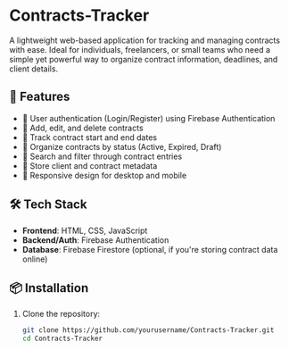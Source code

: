 # Contracts-Tracker

A lightweight web-based application for tracking and managing contracts with ease. Ideal for individuals, freelancers, or small teams who need a simple yet powerful way to organize contract information, deadlines, and client details.

## 🚀 Features

- 🔐 User authentication (Login/Register) using Firebase Authentication
- 📄 Add, edit, and delete contracts
- 📅 Track contract start and end dates
- 📂 Organize contracts by status (Active, Expired, Draft)
- 🔎 Search and filter through contract entries
- 🧾 Store client and contract metadata
- 📱 Responsive design for desktop and mobile

## 🛠️ Tech Stack

- **Frontend**: HTML, CSS, JavaScript
- **Backend/Auth**: Firebase Authentication
- **Database**: Firebase Firestore (optional, if you're storing contract data online)

## 📦 Installation

1. Clone the repository:
   ```bash
   git clone https://github.com/yourusername/Contracts-Tracker.git
   cd Contracts-Tracker
